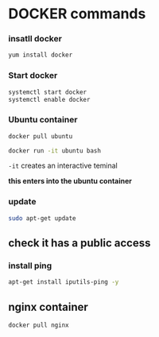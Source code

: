 
# DOCKER commands 

### insatll docker
``` bash []
yum install docker

```

### Start docker 

``` bash []
systemctl start docker
systemctl enable docker
```

### Ubuntu container

``` bash 
docker pull ubuntu
```

``` bash []
docker run -it ubuntu bash
```

`-it` creates an interactive teminal

**this enters into the ubuntu container**

### update
``` bash []
sudo apt-get update 
```

## check it has a public access
### install ping
``` bash []
apt-get install iputils-ping -y
```


## nginx container

``` bash []
docker pull nginx
```


